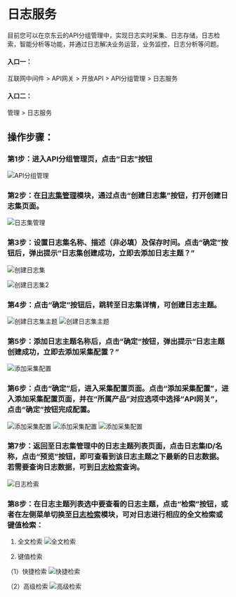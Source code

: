 # 日志服务

目前您可以在京东云的API分组管理中，实现日志实时采集、日志存储，日志检索，智能分析等功能，并通过日志解决业务运营，业务监控，日志分析等问题。

#### 入口一：

互联网中间件 > API网关 > 开放API > API分组管理 > 日志服务

#### 入口二：

管理 > 日志服务



##  操作步骤：
###  第1步：进入API分组管理页，点击“日志”按钮

 ![API分组管理](../../../../../image/Internet-Middleware/API-Gateway/Log_Service_APIGroupList.png)


###  第2步：在[日志集管理](https://logs-console.jdcloud.com/logset/list)模块，通过点击“创建日志集”按钮，打开创建日志集页面。

 ![日志集管理](../../../../../image/Internet-Middleware/API-Gateway/Log_Service_logset1.png)
 

###  第3步：设置日志集名称、描述（非必填）及保存时间。点击“确定”按钮后，弹出提示“日志集创建成功，立即去添加日志主题？”

![创建日志集](../../../../../image/Internet-Middleware/API-Gateway/Log_Service_logset2.png)

![创建日志集2](../../../../../image/Internet-Middleware/API-Gateway/Log_Service_logset3.png)

###  第4步：点击“确定”按钮后，跳转至日志集详情，可创建日志主题。

![创建日志集主题](../../../../../image/Internet-Middleware/API-Gateway/Log_Service_logset_theme1.png)
![创建日志集主题](../../../../../image/Internet-Middleware/API-Gateway/Log_Service_logset_theme2.png)

###  第5步：添加日志主题名称后，点击“确定“按钮，弹出提示“日志主题创建成功，立即去添加采集配置？”
![添加采集配置](../../../../../image/Internet-Middleware/API-Gateway/Log_Service_logset_config1.png)

###  第6步：点击“确定”后，进入采集配置页面。点击“添加采集配置”，进入添加采集配置页面，并在“所属产品”对应选项中选择“API网关”，点击“确定”按钮完成配置。
![添加采集配置](../../../../../image/Internet-Middleware/API-Gateway/Log_Service_logset_config2.png)
![添加采集配置](../../../../../image/Internet-Middleware/API-Gateway/Log_Service_logset_config3.png)
![添加采集配置](../../../../../image/Internet-Middleware/API-Gateway/Log_Service_logset_config4.png)

###  第7步：返回至日志集管理中的日志主题列表页面，点击日志集ID/名称，点击“预览”按钮，即可查看到该日志主题之下最新的日志数据。若需要查询日志数据，可到[日志检索](https://logs-console.jdcloud.com/search)查询。
![日志检索](../../../../../image/Internet-Middleware/API-Gateway/Log_Service_logset_preview.png)

###  第8步：在日志主题列表选中要查看的日志主题，点击“检索”按钮，或者在左侧菜单切换至[日志检索](https://logs-console.jdcloud.com/search)模块，可对日志进行相应的全文检索或键值检索：
1. 全文检索
![全文检索](../../../../../image/Internet-Middleware/API-Gateway/Log_Service_logset_retrieval_1.png)

2. 键值检索

（1）快捷检索
![快捷检索](../../../../../image/Internet-Middleware/API-Gateway/Log_Service_logset_retrieval_2.png)

（2）高级检索
![高级检索](../../../../../image/Internet-Middleware/API-Gateway/Log_Service_logset_retrieval_3.png)

